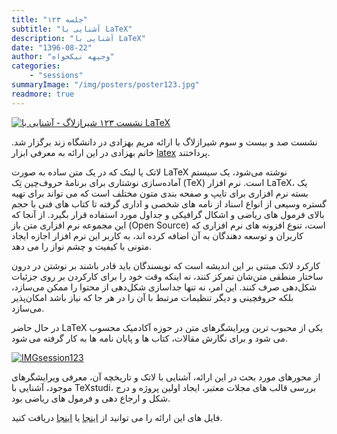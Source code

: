 ```yaml
---
title: "جلسه ۱۲۳"
subtitle: "آشنایی با LaTeX"
description: "آشنایی با LaTeX"
date: "1396-08-22"
author: "وجیهه نیکخواه"
categories:
    - "sessions"
summaryImage: "/img/posters/poster123.jpg"
readmore: true
---
```

[![نشست ۱۲۳ شیرازلاگ - آشنایی با LaTeX](/img/posters/poster123.jpg)](/img/posters/poster123.jpg)

نشست صد و بیست و سوم شیرازلاگ با ارائه مریم بهزادی در دانشگاه زند برگزار شد. خانم بهزادی در این ارائه به معرفی ابزار [latex](https://www.latex-project.org/) پرداختند. 

لاتک یا لیتک که در یک متن ساده به صورت LaTeX نوشته می‌شود، یک سیستم آماده‌سازی نوشتاری برای برنامهٔ حروف‌چین تِک (TeX) است.  نرم افزار LaTeX، یک بسته نرم افزاری برای تایپ و صفحه بندی متون مختلف است که می تواند برای تهیه گستره وسیعی از انواع اسناد از نامه های شخصی و اداری گرفته تا کتاب های فنی با حجم بالای فرمول های ریاضی و اشکال گرافیکی و جداول مورد استفاده قرار بگیرد. از آنجا که این مجموعه نرم افزاری متن باز (Open Source) است، تنوع افزونه های نرم افزاری که کاربران و توسعه دهندگان به آن اضافه کرده اند، به کاربر این نرم افزار اجازه ایجاد متونی با کیفیت و چشم نواز را می دهد.

کارکرد لاتک مبتنی بر این اندیشه است که نویسندگان باید قادر باشند بر نوشتن در درون ساختار منطقی متن‌شان تمرکز کنند، نه اینکه وقت خود را برای کارکردن بر روی جزئیات شکل‌دهی صرف کنند. این امر، نه تنها جداسازی شکل‌دهی از محتوا را ممکن می‌سازد، بلکه حروفچینی و دیگر تنظیمات مرتبط با آن را در هر جا که نیاز باشد امکان‌پذیر می‌سازد.

در حال حاضر LaTeX یکی از محبوب ترین ویرایشگرهای متن در حوزه آکادمیک محسوب می شود و برای نگارش مقالات، کتاب ها و پایان نامه ها به کار گرفته می شود.

[![IMGsession123](/img/IMGsession123_1.jpg)](/img/IMGsession123_1.jpg)


از محورهای مورد بحث در این ارائه، آشنایی با لاتک و تاریخچه آن، معرفی ویرایشگرهای موجود، آشنایی با TeXstudi، بررسی قالب های مجلات معتبر، ایجاد اولین پروژه و درج شکل و ارجاع دهی و فرمول های ریاضی بود.

فایل های این ارائه را می توانید از [اینجا](https://framagit.org/shirazlug/resources/tree/master/presentations/session_123)
یا [اینجا](https://www.slideshare.net/ShirazLUG/shirazlug-s123-latex) دریافت کنید.
